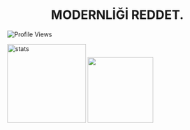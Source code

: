 <h1 align="center">MODERNLİĞİ REDDET.</h1>

![Profile Views](https://komarev.com/ghpvc/?username=dropinnemm)
<p align="left">
   <img src="https://github-readme-stats.vercel.app/api?username=dropinnemm&count_private=true&show_icons=true&theme=midnight-purple&hide_border=true" width="%100" height="180px" alt="stats" />
   <img src="https://github-readme-stats.vercel.app/api/top-langs/?username=dropinnemm&layout=compact&show_icons=true&theme=midnight-purple&hide_border=true"width="%100" height="150px" />
